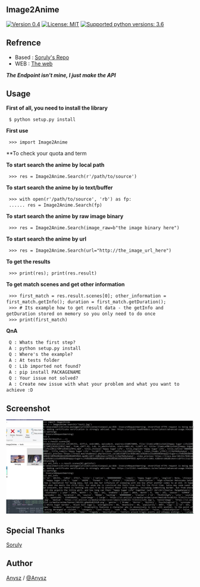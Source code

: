 Image2Anime
----

[![Version 0.4](https://img.shields.io/badge/stable-1.5-brightgreen.svg "Version 0.4")](https://github.com/anysz/Image2Anime) [![License: MIT](https://img.shields.io/badge/License-MIT-green.svg)](https://opensource.org/licenses/MIT) [![Supported python versions: 3.6](https://img.shields.io/badge/python-3.6-green.svg "Supported python versions: 3.6")](https://www.python.org/download/releases/3.6/)

Refrence
----

- Based : [Soruly's Repo](https://github.com/soruly/trace.moe)
- WEB   : [The web](https://trace.moe/)

***The Endpoint isn't mine, I just make the API***

Usage
----

 **First of all, you need to install the library**

     $ python setup.py install
    
 **First use**

     >>> import Image2Anime

 **To check your quota and term

 **To start search the anime by local path**

     >>> res = Image2Anime.Search(r'/path/to/source')

 **To start search the anime by io text/buffer**

     >>> with open(r'/path/to/source', 'rb') as fp:
     ...... res = Image2Anime.Search(fp)

 **To start search the anime by raw image binary**

     >>> res = Image2Anime.Search(image_raw=b"the image binary here")

 **To start search the anime by url**

     >>> res = Image2Anime.Search(url="http://the_image_url_here")

 **To get the results**
 
     >>> print(res); print(res.result)

 **To get match scenes and get other information**

     >>> first_match = res.result.scenes[0]; other_information = first_match.getInfo(); duration = first_match.getDuration();
     >>> # Its example how to get result data - the getInfo and getDuration stored on memory so you only need to do once
     >>> print(first_match)

 **QnA**

     Q : Whats the first step?
     A : python setup.py install
     Q : Where's the example?
     A : At tests folder
     Q : Lib imported not found?
     A : pip install PACKAGENAME
     Q : Your issue not solved?
     A : Create new issue with what your problem and what you want to achieve :D


Screenshot
----------

![alt_tag](usage.jpg)

Special Thanks
----
[Soruly](https://github.com/soruly)

Author
----

[Anysz](https://instagram.com/nugra.z) / [@Anysz](https://github.com/anysz)